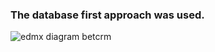 ### The database first approach was used.


![edmx diagram betcrm](https://user-images.githubusercontent.com/24522089/26931455-a6319366-4c71-11e7-8bdc-31015e6a9911.PNG)

